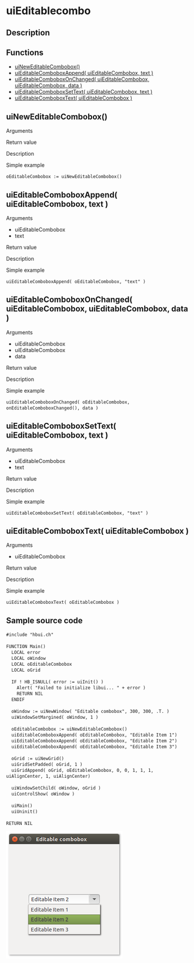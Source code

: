 # **uiEditablecombo**

## Description

## Functions
- [uiNewEditableCombobox()](#uineweditablecombobox)
- [uiEditableComboboxAppend( uiEditableCombobox, text )](#uieditablecomboboxappend-uieditablecombobox-text)
- [uiEditableComboboxOnChanged( uiEditableCombobox, uiEditableCombobox, data )](#uieditablecomboboxonchanged-uieditablecombobox-uieditablecombobox-data)
- [uiEditableComboboxSetText( uiEditableCombobox, text )](#uieditablecomboboxsettext-uieditablecombobox-text)
- [uiEditableComboboxText( uiEditableCombobox )](#uieditablecomboboxtext-uieditablecombobox)

## uiNewEditableCombobox()
Arguments

Return value

Description

Simple example
```harbour
oEditableCombobox := uiNewEditableCombobox()
```
## uiEditableComboboxAppend( uiEditableCombobox, text )
Arguments
- uiEditableCombobox
- text

Return value

Description

Simple example
```harbour
uiEditableComboboxAppend( oEditableCombobox, "text" )
```
## uiEditableComboboxOnChanged( uiEditableCombobox, uiEditableCombobox, data )
Arguments
- uiEditableCombobox
- uiEditableCombobox
- data

Return value

Description

Simple example
```harbour
uiEditableComboboxOnChanged( oEditableCombobox, onEditableComboboxChanged(), data )
```
## uiEditableComboboxSetText( uiEditableCombobox, text )
Arguments
- uiEditableCombobox
- text

Return value

Description

Simple example
```harbour
uiEditableComboboxSetText( oEditableCombobox, "text" )
```
## uiEditableComboboxText( uiEditableCombobox )
Arguments
- uiEditableCombobox

Return value

Description

Simple example
```harbour
uiEditableComboboxText( oEditableCombobox )
```
## Sample source code
```harbour
#include "hbui.ch"

FUNCTION Main()
  LOCAL error
  LOCAL oWindow
  LOCAL oEditableCombobox
  LOCAL oGrid

  IF ! HB_ISNULL( error := uiInit() )
    Alert( "Failed to initialize libui... " + error )
    RETURN NIL
  ENDIF

  oWindow := uiNewWindow( "Editable combobox", 300, 300, .T. )
  uiWindowSetMargined( oWindow, 1 )
  
  oEditableCombobox := uiNewEditableCombobox()
  uiEditableComboboxAppend( oEditableCombobox, "Editable Item 1")
  uiEditableComboboxAppend( oEditableCombobox, "Editable Item 2")
  uiEditableComboboxAppend( oEditableCombobox, "Editable Item 3")

  oGrid := uiNewGrid()
  uiGridSetPadded( oGrid, 1 )
  uiGridAppend( oGrid, oEditableCombobox, 0, 0, 1, 1, 1, uiAlignCenter, 1, uiAlignCenter)
	
  uiWindowSetChild( oWindow, oGrid )
  uiControlShow( oWindow )

  uiMain()
  uiUninit()

RETURN NIL
```
![Linux](ss/editablecombo_01.png "With family Linux Ubuntu desktop, based on GNOME")
